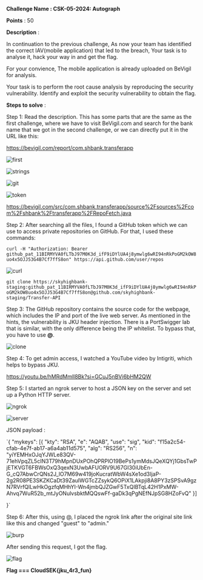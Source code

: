 **Challenge Name : CSK-05-2024: Autograph**

**Points** : 50

**Description** : 

In continuation to the previous challenge, As now your team has identified the correct IAV(mobile application) that led to the breach, Your task is to analyse it, hack your way in and get the flag.

For your convience, The mobile application is already uploaded on BeVigil for analysis.

Your task is to perform the root cause analysis by reproducing the security vulnerability. Identify and exploit the security vulnerability to obtain the flag.

**Steps to solve** : 

Step 1: Read the description. This has some parts that are the same as the first challenge, where we have to visit BeVigil.com and search for the bank name that we got in the second challenge, or we can directly put it in the URL like this:

 https://bevigil.com/report/com.shbank.transferapp

![first](image.png)

![strings](image-1.png)

![git](image-2.png)

![token](image-3.png)

https://bevigil.com/src/com.shbank.transferapp/source%2Fsources%2Fcom%2Fshbank%2Ftransferapp%2FRepoFetch.java

Step 2: After searching all the files, I found a GitHub token which we can use to access private repositories on GitHub. For that, I used these commands:

`curl -H "Authorization: Bearer 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" https://api.github.com/user/repos`

![curl](image-4.png)

`git clone https://skyhighbank-staging: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@github.com/skyhighbank-staging/Transfer-API`

Step 3: The GitHub repository contains the source code for the webpage, which includes the IP and port of the live web server. As mentioned in the hints, the vulnerability is JKU header injection. There is a PortSwigger lab that is similar, with the only difference being the IP whitelist. To bypass that, you have to use **@**.



![clone](image-5.png)



Step 4: To get admin access, I watched a YouTube video by Intigriti, which helps to bypass JKU.

https://youtu.be/hMRdMmll8Bk?si=GCuJ5nBVi6bHM2QW

Step 5: I started an ngrok server to host a JSON key on the server and set up a Python HTTP server.






![ngrok](image-6.png)



![server](image-7.png)





JSON payload : 

`{
    "mykeys": [{
        "kty": "RSA",
        "e": "AQAB",
        "use": "sig",
        "kid": "f15a2c54-cfab-4e7f-ab17-a6a4ab11d575",
        "alg": "RS256",
        "n": "yiYEMHxOJqYJWLe83QV-71ehVpqZL5cIN3T79hMpnDUxPOhQPRPlO19BePs1ymMdsJQeXQYj1GbsTwPjETKVGT6FBWsOxQ3qexN3UwbAFUORV9U67GI30iUbEn-G_cQ7AbwCrQNs2J_lO7M69w419joKucratWbW4sXe1od3IjaP-2g2R08PE3SKZKCaDt39ZauIWGTcZZsykQ6OPiX1LAkpji8A8PY3zSPSvA9gzN7RVrfQlLwHkOgzfqMHhYI-Wn4jmbQJZGwF5TxQIBTqL42H1PxMW-Ahvq7WuR52b_mtJyONulvsbktMQQswFf-gaDk3qPgNEfNJpSG8HZoFvQ"
    }]

}`

Step 6: After this, using @, I placed the ngrok link after the original site link like this and changed "guest" to "admin."

![burp](image-8.png)

After sending this request, I got the flag.

![flag](image-9.png)


**Flag === CloudSEK{jku_4r3_fun}**
